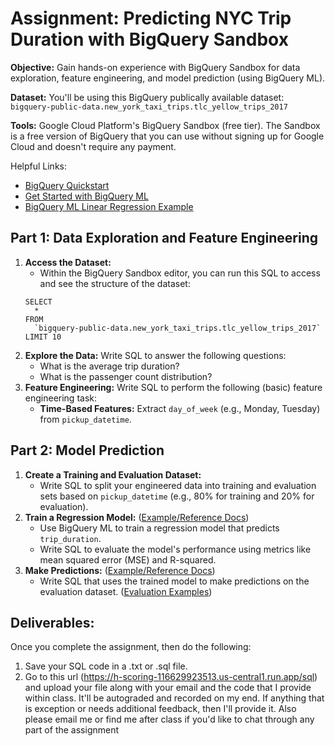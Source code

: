 # Assignment: Predicting NYC Trip Duration with BigQuery Sandbox

**Objective:** Gain hands-on experience with BigQuery Sandbox for data exploration, feature engineering, and model prediction (using BigQuery ML). 

**Dataset:** You'll be using this BigQuery publically available dataset: `bigquery-public-data.new_york_taxi_trips.tlc_yellow_trips_2017` 

**Tools:** Google Cloud Platform's BigQuery Sandbox (free tier). The Sandbox is a free version of BigQuery that you can use without signing up for Google Cloud and doesn't require any payment.

Helpful Links:
* [BigQuery Quickstart](https://cloud.google.com/bigquery/docs/quickstarts/query-public-dataset-console)
* [Get Started with BigQuery ML](https://cloud.google.com/bigquery/docs/create-machine-learning-model)
* [BigQuery ML Linear Regression Example](https://cloud.google.com/bigquery/docs/linear-regression-tutorial)

## Part 1: Data Exploration and Feature Engineering

1.  **Access the Dataset:**
    * Within the BigQuery Sandbox editor, you can run this SQL to access and see the structure of the dataset: 
    ```
    SELECT
      *
    FROM
      `bigquery-public-data.new_york_taxi_trips.tlc_yellow_trips_2017`
    LIMIT 10
    ```
2.  **Explore the Data:** 
    Write SQL to answer the following questions:
    * What is the average trip duration?
    * What is the passenger count distribution?
3.  **Feature Engineering:**
    Write SQL to perform the following (basic) feature engineering task: 
    * **Time-Based Features:** Extract `day_of_week` (e.g., Monday, Tuesday) from `pickup_datetime`.

## Part 2: Model Prediction

1.  **Create a Training and Evaluation Dataset:**
    * Write SQL to split your engineered data into training and evaluation sets based on `pickup_datetime` (e.g., 80% for training and 20% for evaluation).
2.  **Train a Regression Model:** ([Example/Reference Docs](https://cloud.google.com/bigquery/docs/linear-regression-tutorial#create_the_model))
    * Use BigQuery ML to train a regression model that predicts `trip_duration`.
    * Write SQL to evaluate the model's performance using metrics like mean squared error (MSE) and R-squared.
3.  **Make Predictions:** ([Example/Reference Docs](https://cloud.google.com/bigquery/docs/linear-regression-tutorial#use_the_model_to_predict_outcomes))
    * Write SQL that uses the trained model to make predictions on the evaluation dataset. ([Evaluation Examples](https://cloud.google.com/bigquery/docs/reference/standard-sql/bigqueryml-syntax-evaluate#examples))

## Deliverables:

Once you complete the assignment, then do the following: 

1. Save your SQL code in a .txt or .sql file.
2. Go to this url (https://h-scoring-116629923513.us-central1.run.app/sql) and upload your file along with your email and the code that I provide within class. It'll be autograded and recorded on my end. If anything that is exception or needs additional feedback, then I'll provide it. Also please email me or find me after class if you'd like to chat through any part of the assignment
